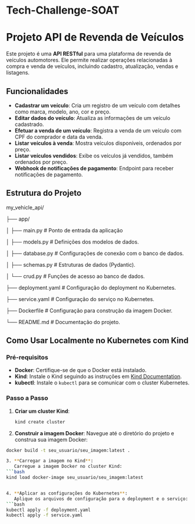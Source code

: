 # Tech-Challenge-SOAT



# Projeto API de Revenda de Veículos

Este projeto é uma **API RESTful** para uma plataforma de revenda de veículos automotores. Ele permite realizar operações relacionadas à compra e venda de veículos, incluindo cadastro, atualização, vendas e listagens.

## Funcionalidades

- **Cadastrar um veículo**: Cria um registro de um veículo com detalhes como marca, modelo, ano, cor e preço.
- **Editar dados do veículo**: Atualiza as informações de um veículo cadastrado.
- **Efetuar a venda de um veículo**: Registra a venda de um veículo com CPF do comprador e data da venda.
- **Listar veículos à venda**: Mostra veículos disponíveis, ordenados por preço.
- **Listar veículos vendidos**: Exibe os veículos já vendidos, também ordenados por preço.
- **Webhook de notificações de pagamento**: Endpoint para receber notificações de pagamento.

## Estrutura do Projeto
my_vehicle_api/

├── app/

│   ├── main.py          # Ponto de entrada da aplicação

│   ├── models.py        # Definições dos modelos de dados.

│   ├── database.py      # Configurações de conexão com o banco de dados.

│   ├── schemas.py       # Estruturas de dados (Pydantic).

│   └── crud.py          # Funções de acesso ao banco de dados.

├── deployment.yaml      # Configuração do deployment no Kubernetes.

├── service.yaml         # Configuração do serviço no Kubernetes.

├── Dockerfile            # Configuração para construção da imagem Docker.

└── README.md            # Documentação do projeto.

## Como Usar Localmente no Kubernetes com Kind

### Pré-requisitos

- **Docker**: Certifique-se de que o Docker está instalado.
- **Kind**: Instale o Kind seguindo as instruções em [Kind Documentation](https://kind.sigs.k8s.io/docs/user/quick-start/).
- **kubectl**: Instale o `kubectl` para se comunicar com o cluster Kubernetes.

### Passo a Passo

1. **Criar um cluster Kind**:
   ```bash
   kind create cluster

2. **Construir a imagem Docker**:
   Navegue até o diretório do projeto e construa sua imagem Docker:
```bash
docker build -t seu_usuario/seu_imagem:latest .

3. **Carregar a imagem no Kind**:
   Carregue a imagem Docker no cluster Kind:
```bash
kind load docker-image seu_usuario/seu_imagem:latest


4. **Aplicar as configurações do Kubernetes**:
   Aplique os arquivos de configuração para o deployment e o serviço:
```bash
kubectl apply -f deployment.yaml
kubectl apply -f service.yaml




